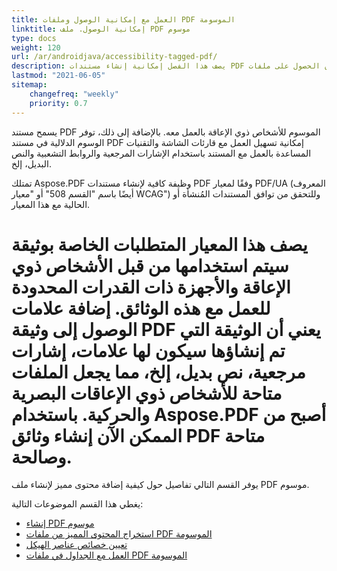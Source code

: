 ```yaml
---
title: العمل مع إمكانية الوصول وملفات PDF الموسومة
linktitle: إمكانية الوصول. ملف PDF موسوم
type: docs
weight: 120
url: /ar/androidjava/accessibility-tagged-pdf/
description: يصف هذا الفصل إمكانية إنشاء مستندات PDF موسومة. تتيح هذه الميزة إضافة وسوم إلى المستندات الهيكلية. تعرف على المزيد حول طرق الحصول على ملفات PDF ميسورة التكلفة.
lastmod: "2021-06-05"
sitemap:
    changefreq: "weekly"
    priority: 0.7
---
```


يسمح مستند PDF الموسوم للأشخاص ذوي الإعاقة بالعمل معه. بالإضافة إلى ذلك، توفر الوسوم الدلالية في مستند PDF إمكانية تسهيل العمل مع قارئات الشاشة والتقنيات المساعدة بالعمل مع المستند باستخدام الإشارات المرجعية والروابط التشعبية والنص البديل، إلخ.

تمتلك Aspose.PDF وظيفة كافية لإنشاء مستندات PDF وفقًا لمعيار PDF/UA (المعروف أيضًا باسم "القسم 508" أو "معيار WCAG") وللتحقق من توافق المستندات المُنشأة أو الحالية مع هذا المعيار.
 # يصف هذا المعيار المتطلبات الخاصة بوثيقة سيتم استخدامها من قبل الأشخاص ذوي الإعاقة والأجهزة ذات القدرات المحدودة للعمل مع هذه الوثائق. إضافة علامات الوصول إلى وثيقة PDF يعني أن الوثيقة التي تم إنشاؤها سيكون لها علامات، إشارات مرجعية، نص بديل، إلخ، مما يجعل الملفات متاحة للأشخاص ذوي الإعاقات البصرية والحركية. باستخدام Aspose.PDF أصبح من الممكن الآن إنشاء وثائق PDF متاحة وصالحة.

يوفر القسم التالي تفاصيل حول كيفية إضافة محتوى مميز لإنشاء ملف PDF موسوم.

يغطي هذا القسم الموضوعات التالية:

- [إنشاء PDF موسوم](/pdf/ar/andriodjava/create-tagged-pdf-documents/)
- [استخراج المحتوى المميز من ملفات PDF الموسومة](/pdf/ar/androidjava/extract-tagged-content-from-tagged-pdfs/)
- [تعيين خصائص عناصر الهيكل](/pdf/ar/androidjava/set-tagged-pdfs-element-properties/)
- [العمل مع الجداول في ملفات PDF الموسومة](/pdf/ar/androidjava/working-with-table-in-tagged-pdfs/)